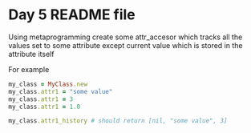 Day 5 README file
===

Using metaprogramming create some attr_accesor which tracks all the values set to some attribute except current value which is stored in the attribute itself

For example
```ruby
my_class = MyClass.new
my_class.attr1 = "some value"
my_class.attr1 = 3
my_class.attr1 = 1.0

my_class.attr1_history # should return [nil, "some value", 3]
```
